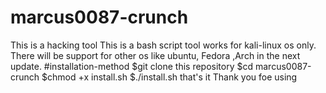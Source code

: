 # marcus0087-crunch
This is a hacking tool
This is a bash script tool works for kali-linux os only.
There will be support for other os like ubuntu, Fedora ,Arch in the next update.
#installation-method
$git clone this repository
$cd marcus0087-crunch
$chmod +x install.sh
$./install.sh
that's it
Thank you foe using
